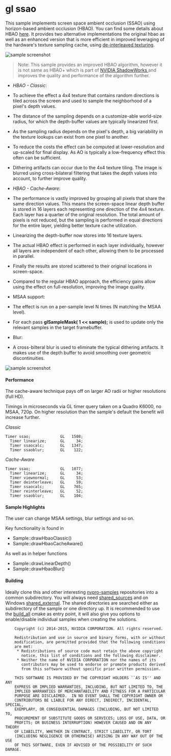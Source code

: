 # gl ssao

This sample implements screen space ambient occlusion (SSAO) using horizon-based ambient occlusion (HBAO). You can find some details about HBAO [here](http://www.nvidia.com/object/siggraph-2008-HBAO.html). It provides two alternative implementations the original hbao as well as an enhanced version that is more efficient in improved leveraging of the hardware's texture sampling cache, using [de-interleaved texturing](https://developer.nvidia.com/sites/default/files/akamai/gameworks/samples/DeinterleavedTexturing.pdf).

![sample screenshot](https://github.com/nvpro-samples/gl_ssao/blob/master/doc/sample.jpg)

> Note: This sample provides an improved HBAO algorithm, however it is not same as HBAO+ which is part of [NVIDIA ShadowWorks ](https://developer.nvidia.com/shadowworks) and improves the quality and performance of the algorithm further.


- *HBAO - Classic*:
 - To achieve the effect a 4x4 texture that contains random directions is tiled across the screen and used to sample the neighborhood of a pixel's depth values.
 - The distance of the sampling depends on a customize-able world-size radius, for which the depth-buffer values are typically linearized first.
 - As the sampling radius depends on the pixel's depth, a big variability in the texture lookups can exist from one pixel to another. 
 - To reduce the costs the effect can be computed at lower-resolution and up-scaled for final display. As AO is typically a low-frequency effect this often can be sufficient.
 - Dithering artifacts can occur due to the 4x4 texture tiling. The image is blurred using cross-bilateral filtering that takes the depth values into account, to further improve quality.
- *HBAO - Cache-Aware*:
 - The performance is vastly improved by grouping all pixels that share the same direction values. This means the screen-space linear depth buffer is stored in 16 layers each representing one direction of the 4x4 texture. Each layer has a quarter of the original resolution. The total amount of pixels is not reduced, but the sampling is performed in equal directions for the entire layer, yielding better texture cache utilization.
 - Linearizing the depth-buffer now stores into 16 texture layers.
 - The actual HBAO effect is performed in each layer individually, however all layers are independent of each other, allowing them to be processed in parallel.
 - Finally the results are stored scattered to their original locations in screen-space. 
 - Compared to the regular HBAO approach, the efficiency gains allow using the effect on full-resolution, improving the image quality. 

- MSAA support:
 - The effect is run on a per-sample level N times (N matching the MSAA level). 
 - For each pass **glSampleMask( 1 << sample);** is used to update only the relevant samples in the target framebuffer.

- Blur:
 - A cross-bilteral blur is used to eliminate the typical dithering artifacts. It makes use of the depth buffer to avoid smoothing over geometric discontinuities. 

![sample screenshot](https://github.com/nvpro-samples/gl_ssao/blob/master/doc/bluroff.jpg)

#### Performance

The cache-aware technique pays off on larger AO radii or higher resolutions (full HD).

Timings in microseconds via GL timer query taken on a Quadro K6000, no MSAA, 720p. On higher resolution than the sample's default the benefit will increase further.

*Classic*

```
Timer ssao;             GL   1508;
  Timer linearize;      GL     34;
  Timer ssaocalc;       GL   1347;
  Timer ssaoblur;       GL    122;
```

*Cache-Aware*

```
Timer ssao;             GL   1077;
  Timer linearize;      GL     34;
  Timer viewnormal;     GL     53;
  Timer deinterleave;   GL     59;
  Timer ssaocalc;       GL    765;
  Timer reinterleave;   GL     52;
  Timer ssaoblur;       GL    104;
```

#### Sample Highlights

The user can change MSAA settings, blur settings and so on.

Key functionality is found in

- Sample::drawHbaoClassic()
- Sample::drawHbaoCacheAware()

As well as in helper functions

- Sample::drawLinearDepth()
- Sample::drawHbaoBlur()

#### Building
Ideally clone this and other interesting [nvpro-samples](https://github.com/nvpro-samples) repositories into a common subdirectory. You will always need [shared_sources](https://github.com/nvpro-samples/shared_sources) and on Windows [shared_external](https://github.com/nvpro-samples/shared_external). The shared directories are searched either as subdirectory of the sample or one directory up. It is recommended to use the [build_all](https://github.com/nvpro-samples/build_all) cmake as entry point, it will also give you options to enable/disable individual samples when creating the solutions.

```
    Copyright (c) 2014-2015, NVIDIA CORPORATION. All rights reserved.

    Redistribution and use in source and binary forms, with or without
    modification, are permitted provided that the following conditions
    are met:
     * Redistributions of source code must retain the above copyright
       notice, this list of conditions and the following disclaimer.
     * Neither the name of NVIDIA CORPORATION nor the names of its
       contributors may be used to endorse or promote products derived
       from this software without specific prior written permission.

    THIS SOFTWARE IS PROVIDED BY THE COPYRIGHT HOLDERS ``AS IS'' AND ANY
    EXPRESS OR IMPLIED WARRANTIES, INCLUDING, BUT NOT LIMITED TO, THE
    IMPLIED WARRANTIES OF MERCHANTABILITY AND FITNESS FOR A PARTICULAR
    PURPOSE ARE DISCLAIMED.  IN NO EVENT SHALL THE COPYRIGHT OWNER OR
    CONTRIBUTORS BE LIABLE FOR ANY DIRECT, INDIRECT, INCIDENTAL, SPECIAL,
    EXEMPLARY, OR CONSEQUENTIAL DAMAGES (INCLUDING, BUT NOT LIMITED TO,
    PROCUREMENT OF SUBSTITUTE GOODS OR SERVICES; LOSS OF USE, DATA, OR
    PROFITS; OR BUSINESS INTERRUPTION) HOWEVER CAUSED AND ON ANY THEORY
    OF LIABILITY, WHETHER IN CONTRACT, STRICT LIABILITY, OR TORT
    (INCLUDING NEGLIGENCE OR OTHERWISE) ARISING IN ANY WAY OUT OF THE USE
    OF THIS SOFTWARE, EVEN IF ADVISED OF THE POSSIBILITY OF SUCH DAMAGE.
```

